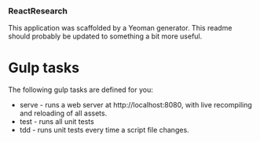 ### ReactResearch ###

This application was scaffolded by a Yeoman generator. This readme should probably be updated to something a bit more useful.

# Gulp tasks #

The following gulp tasks are defined for you:

 * serve - runs a web server at http://localhost:8080, with live recompiling and reloading of all assets.
 * test - runs all unit tests
 * tdd - runs unit tests every time a script file changes.
